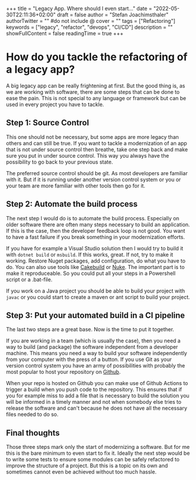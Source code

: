 +++
title = "Legacy App. Where should I even start..."
date = "2022-05-30T22:11:36+02:00"
draft = false
author = "Stefan Joachimsthaler"
authorTwitter = "" #do not include @
cover = ""
tags = ["Refactoring"]
keywords = ["legacy", "refactor", "devops", "CI/CD"]
description = ""
showFullContent = false
readingTime = true
+++

# How do you tackle the refactoring of a legacy app?

A big legacy app can be really frightening at first. But the good thing is, as we are working with software, there are some steps that can be done to ease the pain.
This is not special to any language or framework but can be used in every project you have to tackle.

## Step 1: Source Control
This one should not be necessary, but some apps are more legacy than others and can still be true. If you want to tackle a modernization of an app that is not under source control then breathe, take one step back and make sure you put in under source control.
This way you always have the possibility to go back to your previous state.

The preferred source control should be git. As most developers are familiar with it. But if it is running under another version control system or you or your team are more familiar with other tools then go for it.

## Step 2: Automate the build process
The next step I would do is to automate the build process.
Especially on older software there are often many steps necessary to build an application. If this is the case, then the developer feedback loop is not good. You want to have a fast failure if you break something in your modernization efforts.

If you have for example a Visual Studio solution then I would try to build it with ```dotnet build``` or ```msbuild```. If this works, great. If not, try to make it working. Restore Nuget packages, add configuration, do what you have to do. You can also use tools like [Cakebuild](www.cakebuild.org) or [Nuke](https://nuke.build/). The important part is to make it reproduceable. So you could put all your steps in a Powershell script or a .bat-file.

If you work on a Java project you should be able to build your project with ```javac``` or you could start to create a maven or ant script to build your project.

## Step 3: Put your automated build in a CI pipeline
The last two steps are a great base. Now is the time to put it together.

If you are working in a team (which is usually the case), then you need a way to build (and package) the software independent from a developer machine. This means you need a way to build your software independently from your computer with the press of a button. 
If you use Git as your version control system you have an army of possibilities with probably the most popular to host your repository on [Github](https://github.com). 

When your repo is hosted on Github you can make use of Github Actions to trigger a build when you push code to the repository. This ensures that  if you for example miss to add a file that is necessary to build the solution you will be informed in a timely manner and not when somebody else tries to release the software and can't because he does not have all the necessary files needed to do so.

## Final thoughts
Those three steps mark only the start of modernizing a software. But for me this is the bare minimum to even start to fix it. Ideally the next step would be to write some tests to ensure some modules can be safely refactored to improve the structure of a project. But this is a topic on its own and sometimes cannot even be achieved without too much hassle.